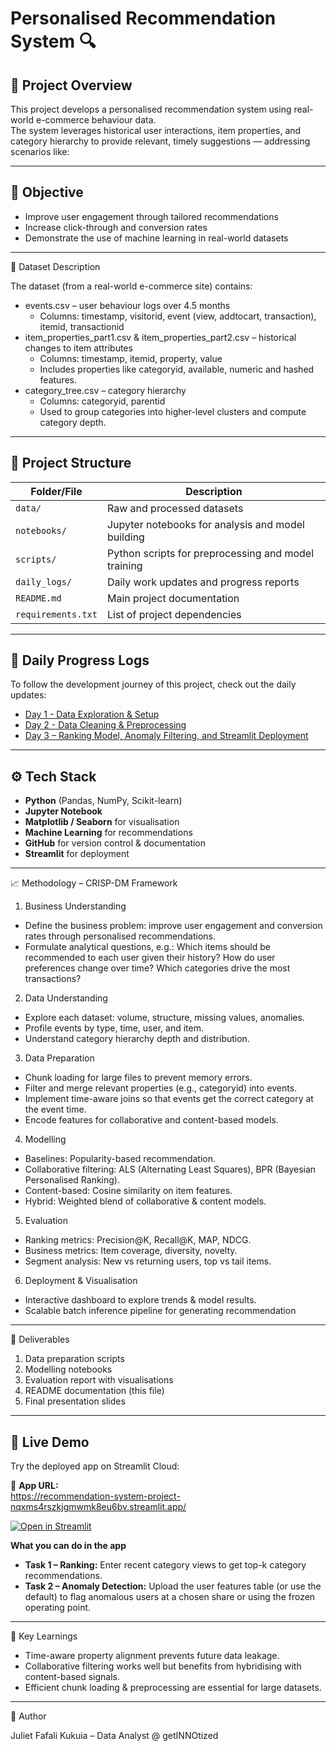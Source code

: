# Personalised Recommendation System 🔍

## 📌 Project Overview
This project develops a personalised recommendation system using real-world e-commerce behaviour data.  
The system leverages historical user interactions, item properties, and category hierarchy to provide relevant, timely suggestions — addressing scenarios like:


---

## 🎯 Objective
- Improve user engagement through tailored recommendations  
- Increase click-through and conversion rates  
- Demonstrate the use of machine learning in real-world datasets  

---
📂 Dataset Description

The dataset (from a real-world e-commerce site) contains:
- events.csv – user behaviour logs over 4.5 months
     - Columns: timestamp, visitorid, event (view, addtocart, transaction), itemid, transactionid
- item_properties_part1.csv & item_properties_part2.csv – historical changes to item attributes
     - Columns: timestamp, itemid, property, value
     - Includes properties like categoryid, available, numeric and hashed features.
- category_tree.csv – category hierarchy
     - Columns: categoryid, parentid
     - Used to group categories into higher-level clusters and compute category depth.

---
## 📂 Project Structure

| Folder/File          | Description |
|----------------------|-------------|
| `data/`              | Raw and processed datasets |
| `notebooks/`         | Jupyter notebooks for analysis and model building |
| `scripts/`           | Python scripts for preprocessing and model training |
| `daily_logs/`        | Daily work updates and progress reports |
| `README.md`          | Main project documentation |
| `requirements.txt`   | List of project dependencies |


---

## 📅 Daily Progress Logs
To follow the development journey of this project, check out the daily updates:

- [Day 1 - Data Exploration & Setup](daily_logs/day1.md)
- [Day 2 - Data Cleaning & Preprocessing](daily_logs/Day2.md)
- [Day 3 – Ranking Model, Anomaly Filtering, and Streamlit Deployment](daily_logs/Day3.md)

---

## ⚙️ Tech Stack
- **Python** (Pandas, NumPy, Scikit-learn)  
- **Jupyter Notebook**  
- **Matplotlib / Seaborn** for visualisation  
- **Machine Learning** for recommendations
- **GitHub** for version control & documentation
- **Streamlit** for deployment

---

📈 Methodology – CRISP-DM Framework
1. Business Understanding
- Define the business problem: improve user engagement and conversion rates through personalised recommendations.
- Formulate analytical questions, e.g.:
  Which items should be recommended to each user given their history?
  How do user preferences change over time?
  Which categories drive the most transactions?

2. Data Understanding
- Explore each dataset: volume, structure, missing values, anomalies.
- Profile events by type, time, user, and item.
- Understand category hierarchy depth and distribution.

3. Data Preparation
- Chunk loading for large files to prevent memory errors.
- Filter and merge relevant properties (e.g., categoryid) into events.
- Implement time-aware joins so that events get the correct category at the event time.
- Encode features for collaborative and content-based models.

4. Modelling
- Baselines: Popularity-based recommendation.
- Collaborative filtering: ALS (Alternating Least Squares), BPR (Bayesian Personalised Ranking).
- Content-based: Cosine similarity on item features.
- Hybrid: Weighted blend of collaborative & content models.

5. Evaluation
- Ranking metrics: Precision@K, Recall@K, MAP, NDCG.
- Business metrics: Item coverage, diversity, novelty.
- Segment analysis: New vs returning users, top vs tail items.

6. Deployment & Visualisation
- Interactive dashboard to explore trends & model results.
- Scalable batch inference pipeline for generating recommendation

---

📌 Deliverables

1. Data preparation scripts
2. Modelling notebooks
3. Evaluation report with visualisations
4. README documentation (this file)
5. Final presentation slides

---
## 🚀 Live Demo

Try the deployed app on Streamlit Cloud:

🔗 **App URL:**  
https://recommendation-system-project-nqxms4rszkjgmwmk8eu6bv.streamlit.app/

[![Open in Streamlit](https://static.streamlit.io/badges/streamlit_badge_black_white.svg)](https://recommendation-system-project-nqxms4rszkjgmwmk8eu6bv.streamlit.app/)

**What you can do in the app**
- **Task 1 – Ranking:** Enter recent category views to get top-k category recommendations.
- **Task 2 – Anomaly Detection:** Upload the user features table (or use the default) to flag anomalous users at a chosen share or using the frozen operating point.

---

🧠 Key Learnings
- Time-aware property alignment prevents future data leakage.
- Collaborative filtering works well but benefits from hybridising with content-based signals.
- Efficient chunk loading & preprocessing are essential for large datasets.

---

👤 Author

Juliet Fafali Kukuia – Data Analyst @ getINNOtized
